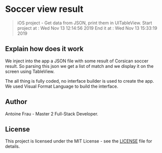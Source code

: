 # Soccer view result
> iOS project - Get data from JSON, print them in UITableView.
> Start project at : Wed Nov 13 12:14:56 2019
> End it at : Wed Nov 13 15:33:19 2019


## Explain how does it work
We inject into the app a JSON file with some result of Corsican soccer result. So parsing this json we get a list of match and we display it on the screen using TableView. 

The all thing is fully coded, no interface builder is used to create the app. We used Visual Format Language to build the interface.

## Author
Antoine Frau - Master 2 Full-Stack Developer.

## License
This project is licensed under the MIT License - see the [LICENSE](LICENSE) file for details.